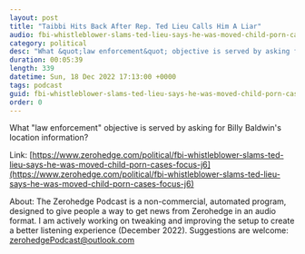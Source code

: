 ```yaml
---
layout: post
title: "Taibbi Hits Back After Rep. Ted Lieu Calls Him A Liar"
audio: fbi-whistleblower-slams-ted-lieu-says-he-was-moved-child-porn-cases-focus-j6-1
category: political
desc: "What &quot;law enforcement&quot; objective is served by asking for Billy Baldwin's location information? "
duration: 00:05:39
length: 339
datetime: Sun, 18 Dec 2022 17:13:00 +0000
tags: podcast
guid: fbi-whistleblower-slams-ted-lieu-says-he-was-moved-child-porn-cases-focus-j6-0
order: 0
---
```

What &quot;law enforcement&quot; objective is served by asking for Billy Baldwin's location information? 

Link: [https://www.zerohedge.com/political/fbi-whistleblower-slams-ted-lieu-says-he-was-moved-child-porn-cases-focus-j6](https://www.zerohedge.com/political/fbi-whistleblower-slams-ted-lieu-says-he-was-moved-child-porn-cases-focus-j6)

About: The Zerohedge Podcast is a non-commercial, automated program, designed to give people a way to get news from Zerohedge in an audio format.  I am actively working on tweaking and improving the setup to create a better listening experience (December 2022).  Suggestions are welcome: [zerohedgePodcast@outlook.com](mailto:zerohedgePodcast@outlook.com)